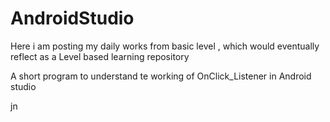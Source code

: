 # AndroidStudio
Here i am posting my daily works from basic level , which would eventually reflect as a Level based learning repository

A short program to understand te working of OnClick_Listener in Android studio



jn
